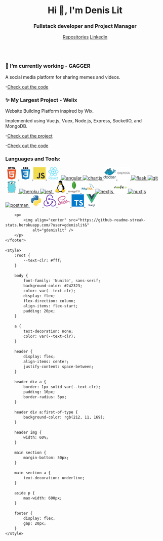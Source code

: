 <body>
    <header>
        <div>
            <h1>Hi 👋, I'm Denis Lit</h1>
            <h3>Fullstack developer and Project Manager</h3>
            <div>
                <a href="">Repositories</a>
                <a href="">Linkedin</a>
            </div>
        </div>
        <img src="https://res.cloudinary.com/dokgseqgj/image/upload/v1685951870/Male_developer_developing_Website_bpyagz.gif"
            alt="">
    </header>
    <main>
        <section>
            <h3>
                🔭 I’m currently working - GAGGER
            </h3>
            <p>A social media platform for sharing memes and videos.</p>
            <p>-<a href="">Check out the code</a></p>
        </section>
        <section>
            <h3>
                ✨ My Largest Project - Welix
            </h3>
            <p>Website Building Platform inspired by Wix.</p>
            <p>Implemented using Vue.js, Vuex, Node.js, Express, SocketIO, and MongoDB.</p>
            <p>-<a href="https://welix.onrender.com/">Check out the project</a></p>
            <p>-<a href="https://github.com/guykadosh/Welix-frontend">Check out the code</a></p>
        </section>
    </main>
    <aside>
        <h3 align="left">Languages and Tools:</h3>
        <p align="left">
            <a href="https://www.w3.org/html/" target="_blank" rel="noreferrer">
                <img src="https://raw.githubusercontent.com/devicons/devicon/master/icons/html5/html5-original-wordmark.svg"
                    alt="html5" width="40" height="40" />
            </a>
            <a href="https://www.w3schools.com/css/" target="_blank" rel="noreferrer">
                <img src="https://raw.githubusercontent.com/devicons/devicon/master/icons/css3/css3-original-wordmark.svg"
                    alt="css3" width="40" height="40" />
            </a>
            <a href="https://developer.mozilla.org/en-US/docs/Web/JavaScript" target="_blank" rel="noreferrer">
                <img src="https://raw.githubusercontent.com/devicons/devicon/master/icons/javascript/javascript-original.svg"
                    alt="javascript" width="40" height="40" />
            </a>
            <a href="https://reactjs.org/" target="_blank" rel="noreferrer">
                <img src="https://raw.githubusercontent.com/devicons/devicon/master/icons/react/react-original-wordmark.svg"
                    alt="react" width="40" height="40" />
            </a>
            <a href="https://angular.io" target="_blank" rel="noreferrer"> <img
                    src="https://angular.io/assets/images/logos/angular/angular.svg" alt="angular" width="40"
                    height="40" />
            </a> <a href="https://www.chartjs.org" target="_blank" rel="noreferrer"> <img
                    src="https://www.chartjs.org/media/logo-title.svg" alt="chartjs" width="40" height="40" /> </a> <a
                href="https://www.docker.com/" target="_blank" rel="noreferrer"> <img
                    src="https://raw.githubusercontent.com/devicons/devicon/master/icons/docker/docker-original-wordmark.svg"
                    alt="docker" width="40" height="40" /> </a> <a href="https://expressjs.com" target="_blank"
                rel="noreferrer"> <img
                    src="https://raw.githubusercontent.com/devicons/devicon/master/icons/express/express-original-wordmark.svg"
                    alt="express" width="40" height="40" /> </a> <a href="https://flask.palletsprojects.com/"
                target="_blank" rel="noreferrer"> <img
                    src="https://www.vectorlogo.zone/logos/pocoo_flask/pocoo_flask-icon.svg" alt="flask" width="40"
                    height="40" /> </a> <a href="https://git-scm.com/" target="_blank" rel="noreferrer"> <img
                    src="https://www.vectorlogo.zone/logos/git-scm/git-scm-icon.svg" alt="git" width="40" height="40" />
            </a> <a href="https://golang.org" target="_blank" rel="noreferrer"> <img
                    src="https://raw.githubusercontent.com/devicons/devicon/master/icons/go/go-original.svg" alt="go"
                    width="40" height="40" /> </a> <a href="https://heroku.com" target="_blank" rel="noreferrer"> <img
                    src="https://www.vectorlogo.zone/logos/heroku/heroku-icon.svg" alt="heroku" width="40"
                    height="40" />
            </a> <a href="https://jestjs.io" target="_blank" rel="noreferrer"> <img
                    src="https://www.vectorlogo.zone/logos/jestjsio/jestjsio-icon.svg" alt="jest" width="40"
                    height="40" /> </a> <a href="https://www.linux.org/" target="_blank" rel="noreferrer">
                <img src="https://raw.githubusercontent.com/devicons/devicon/master/icons/linux/linux-original.svg"
                    alt="linux" width="40" height="40" /> </a> <a href="https://www.mongodb.com/" target="_blank"
                rel="noreferrer"> <img
                    src="https://raw.githubusercontent.com/devicons/devicon/master/icons/mongodb/mongodb-original-wordmark.svg"
                    alt="mongodb" width="40" height="40" /> </a> <a href="https://www.mysql.com/" target="_blank"
                rel="noreferrer"> <img
                    src="https://raw.githubusercontent.com/devicons/devicon/master/icons/mysql/mysql-original-wordmark.svg"
                    alt="mysql" width="40" height="40" /> </a> <a href="https://nextjs.org/" target="_blank"
                rel="noreferrer"> <img src="https://cdn.worldvectorlogo.com/logos/nextjs-2.svg" alt="nextjs" width="40"
                    height="40" /> </a> <a href="https://nodejs.org" target="_blank" rel="noreferrer"> <img
                    src="https://raw.githubusercontent.com/devicons/devicon/master/icons/nodejs/nodejs-original-wordmark.svg"
                    alt="nodejs" width="40" height="40" /> </a> <a href="https://nuxtjs.org/" target="_blank"
                rel="noreferrer"> <img src="https://www.vectorlogo.zone/logos/nuxtjs/nuxtjs-icon.svg" alt="nuxtjs"
                    width="40" height="40" /> </a> <a href="https://postman.com" target="_blank" rel="noreferrer"> <img
                    src="https://www.vectorlogo.zone/logos/getpostman/getpostman-icon.svg" alt="postman" width="40"
                    height="40" /> </a> <a href="https://www.python.org" target="_blank" rel="noreferrer"> <img
                    src="https://raw.githubusercontent.com/devicons/devicon/master/icons/python/python-original.svg"
                    alt="python" width="40" height="40" /> </a> <a href="https://redux.js.org" target="_blank"
                rel="noreferrer"> <img
                    src="https://raw.githubusercontent.com/devicons/devicon/master/icons/redux/redux-original.svg"
                    alt="redux" width="40" height="40" /> </a> <a href="https://sass-lang.com" target="_blank"
                rel="noreferrer"> <img
                    src="https://raw.githubusercontent.com/devicons/devicon/master/icons/sass/sass-original.svg"
                    alt="sass" width="40" height="40" /> </a> <a href="https://www.typescriptlang.org/" target="_blank"
                rel="noreferrer"> <img
                    src="https://raw.githubusercontent.com/devicons/devicon/master/icons/typescript/typescript-original.svg"
                    alt="typescript" width="40" height="40" /> </a> <a href="https://vuejs.org/" target="_blank"
                rel="noreferrer"> <img
                    src="https://raw.githubusercontent.com/devicons/devicon/master/icons/vuejs/vuejs-original-wordmark.svg"
                    alt="vuejs" width="40" height="40" /> </a>
        </p>
    </aside>
    <footer>

        <p>
            <img align="center" src="https://github-readme-streak-stats.herokuapp.com/?user=gdenislit&"
                alt="gdenislit" />
        </p>
    </footer>

    <style>
        :root {
            --text-clr: #fff;
        }

        body {
            font-family: 'Nunito', sans-serif;
            background-color: #242323;
            color: var(--text-clr);
            display: flex;
            flex-direction: column;
            align-items: flex-start;
            padding: 20px;
        }

        a {
            text-decoration: none;
            color: var(--text-clr);
        }

        header {
            display: flex;
            align-items: center;
            justify-content: space-between;
        }

        header div a {
            border: 1px solid var(--text-clr);
            padding: 10px;
            border-radius: 5px;
        }

        header div a:first-of-type {
            background-color: rgb(212, 11, 169);
        }

        header img {
            width: 60%;
        }

        main section {
            margin-bottom: 50px;
        }

        main section a {
            text-decoration: underline;
        }

        aside p {
            max-width: 600px;
        }

        footer {
            display: flex;
            gap: 20px;
        }
    </style>
</body>
